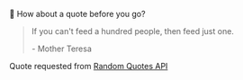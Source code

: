 📣 How about a quote before you go?

> If you can't feed a hundred people, then feed just one.
>
> <p>- Mother Teresa</p>

Quote requested from [Random Quotes API](https://github.com/lukePeavey/quotable)
